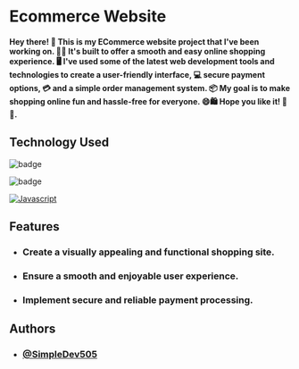 
# Ecommerce Website

#### Hey there! 👋 This is my ECommerce website project that I've been working on. 🛒✨ It's built to offer a smooth and easy online shopping experience. 🖥️ I've used some of the latest web development tools and technologies to create a user-friendly interface, 💻 secure payment options, 💳 and a simple order management system. 📦 My goal is to make shopping online fun and hassle-free for everyone. 😄🛍️ Hope you like it! 🎉🚀.

## Technology Used

![badge](https://img.shields.io/badge/HTML5-ff4d00.svg?style=for-the-badge&logo=HTML5&logoColor=ffffff&labelColor=000000)
 
![badge](https://img.shields.io/badge/css3-0091ff.svg?style=for-the-badge&logo=CSS3&logoColor=ffffff&labelColor=000000)

<a href='https://github.com/shivamkapasia0' target="_blank"><img alt='Javascript' src='https://img.shields.io/badge/Javascript_-100000?style=for-the-badge&logo=Javascript&logoColor=F4CA2F&labelColor=151100&color=F4CA2F'/></a>

## Features

- ### Create a visually appealing and functional shopping site.
- ### Ensure a smooth and enjoyable user experience.
- ### Implement secure and reliable payment processing.


## Authors

- ### [@SimpleDev505](https://github.com/SimpleDev505)

